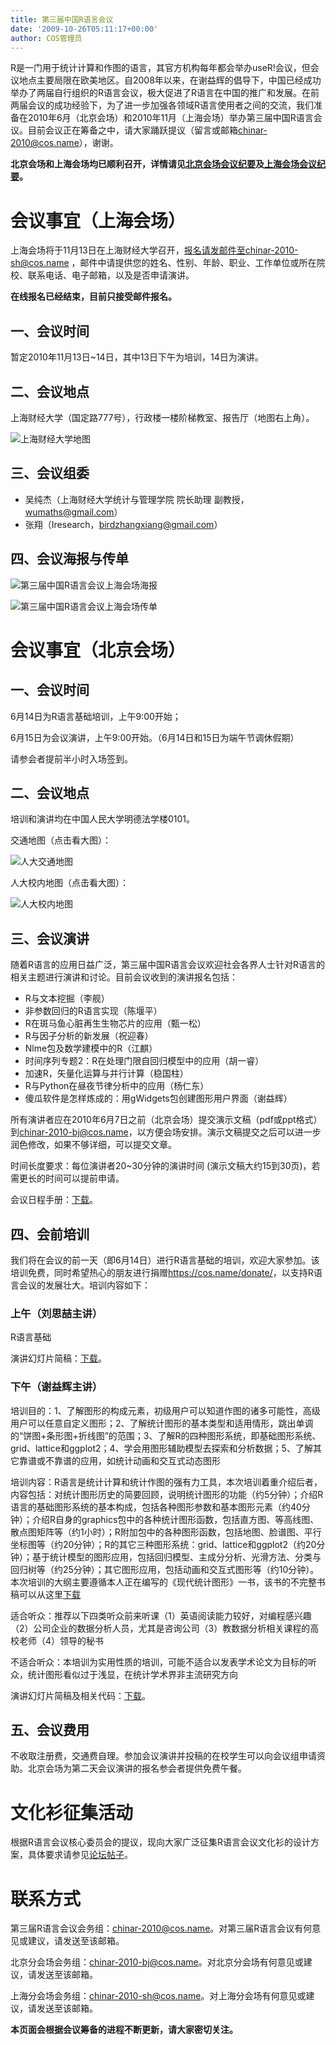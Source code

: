 ```yaml
---
title: 第三届中国R语言会议
date: '2009-10-26T05:11:17+00:00'
author: COS管理员
---
```


R是一门用于统计计算和作图的语言，其官方机构每年都会举办useR!会议，但会议地点主要局限在欧美地区。自2008年以来，在谢益辉的倡导下，中国已经成功举办了两届自行组织的R语言会议，极大促进了R语言在中国的推广和发展。在前两届会议的成功经验下，为了进一步加强各领域R语言使用者之间的交流，我们准备在2010年6月（北京会场）和2010年11月（上海会场）举办第三届中国R语言会议。目前会议正在筹备之中，请大家踊跃提议（留言或邮箱<chinar-2010@cos.name>），谢谢。<!--more-->

**北京会场和上海会场均已顺利召开，详情请见[北京会场会议纪要](/2010/06/3rd-china-r-beijing-summary/)及[上海会场会议纪要](/2010/11/3rd-china-r-shanghai-summary/)。**

# 会议事宜（上海会场）

上海会场将于11月13日在上海财经大学召开，报名请发邮件至chinar-2010-sh@cos.name ，邮件中请提供您的姓名、性别、年龄、职业、工作单位或所在院校、联系电话、电子邮箱，以及是否申请演讲。

**在线报名已经结束，目前只接受邮件报名。**

## 一、会议时间

暂定2010年11月13日~14日，其中13日下午为培训，14日为演讲。

## 二、会议地点

上海财经大学（国定路777号），行政楼一楼阶梯教室、报告厅（地图右上角）。

![上海财经大学地图](https://cos.name/wp-content/uploads/2010/10/SHUFE_map.jpg)

## 三、会议组委

  * 吴纯杰（上海财经大学统计与管理学院 院长助理 副教授，<wumaths@gmail.com>）
  * 张翔（Iresearch，<birdzhangxiang@gmail.com>）

## 四、会议海报与传单

![第三届中国R语言会议上海会场海报](https://cos.name/wp-content/uploads/2010/10/ChinaR-2010-SH-Poster.jpg)

![第三届中国R语言会议上海会场传单](https://cos.name/wp-content/uploads/2010/10/ChinaR-2010-SH-Leaflet.jpg)

# 会议事宜（北京会场）

## 一、会议时间

6月14日为R语言基础培训，上午9:00开始；

6月15日为会议演讲，上午9:00开始。（6月14日和15日为端午节调休假期）

请参会者提前半小时入场签到。

## 二、会议地点

培训和演讲均在中国人民大学明德法学楼0101。

交通地图（点击看大图）：

![人大交通地图](http://i288.photobucket.com/albums/ll181/xieyihui/1st-R-Conference-Beijing-map.png)

人大校内地图（点击看大图）：

![人大校内地图](https://cos.name/wp-content/uploads/2010/06/RUCmap1.jpg)

## 三、会议演讲

随着R语言的应用日益广泛，第三届中国R语言会议欢迎社会各界人士针对R语言的相关主题进行演讲和讨论。目前会议收到的演讲报名包括：

  * R与文本挖掘（李舰）
  * 非参数回归的R语言实现（陈堰平）
  * R在斑马鱼心脏再生生物芯片的应用（甄一松）
  * R与因子分析的新发展（祝迎春）
  * Nlme包及数学建模中的R（江麒）
  * 时间序列专题2：R在处理门限自回归模型中的应用（胡一睿）
  * 加速R，矢量化运算与并行计算（稳国柱）
  * R与Python在昼夜节律分析中的应用（杨仁东）
  * 傻瓜软件是怎样炼成的：用gWidgets包创建图形用户界面（谢益辉）

所有演讲者应在2010年6月7日之前（北京会场）提交演示文稿（pdf或ppt格式）到<chinar-2010-bj@cos.name>，以方便会场安排。演示文稿提交之后可以进一步润色修改，如果不够详细，可以提交文章。

时间长度要求：每位演讲者20~30分钟的演讲时间 (演示文稿大约15到30页)，若需更长的时间可以提前申请。

会议日程手册：[下载](https://cos.name/wp-content/uploads/2010/06/China-R-2010-Manual.pdf)。

## 四、会前培训

我们将在会议的前一天（即6月14日）进行R语言基础的培训，欢迎大家参加。该培训免费，同时希望热心的朋友进行捐赠<https://cos.name/donate/>，以支持R语言会议的发展壮大。培训内容如下：

### 上午（刘思喆主讲）

R语言基础

演讲幻灯片简稿：[下载](https://cos.name/wp-content/uploads/2010/06/China-R-2010-Rintro.pdf)。

### 下午（谢益辉主讲）

培训目的：1、了解图形的构成元素，初级用户可以知道作图的诸多可能性，高级用户可以任意自定义图形；2、了解统计图形的基本类型和适用情形，跳出单调的“饼图+条形图+折线图”的范围；3、了解R的四种图形系统，即基础图形系统、grid、lattice和ggplot2；4、学会用图形辅助模型去探索和分析数据；5、了解其它靠谱或不靠谱的应用，如统计动画和交互式动态图形

培训内容：R语言是统计计算和统计作图的强有力工具，本次培训着重介绍后者，内容包括：对统计图形历史的简要回顾，说明统计图形的功能（约5分钟）；介绍R语言的基础图形系统的基本构成，包括各种图形参数和基本图形元素（约40分钟）；介绍R自身的graphics包中的各种统计图形函数，包括直方图、等高线图、散点图矩阵等（约1小时）；R附加包中的各种图形函数，包括地图、脸谱图、平行坐标图等（约20分钟）；R的其它三种图形系统：grid、lattice和ggplot2（约20分钟）；基于统计模型的图形应用，包括回归模型、主成分分析、光滑方法、分类与回归树等（约25分钟）；其它图形应用，包括动画和交互式图形等（约10分钟）。本次培训的大纲主要遵循本人正在编写的《现代统计图形》一书，该书的不完整书稿可以从这里[下载](https://yihui.name/cn/vitae/)

适合听众：推荐以下四类听众前来听课（1）英语阅读能力较好，对编程感兴趣（2）公司企业的数据分析人员，尤其是咨询公司（3）教数据分析相关课程的高校老师（4）领导的秘书

不适合听众：本培训为实用性质的培训，可能不适合以发表学术论文为目标的听众，统计图形看似过于浅显，在统计学术界非主流研究方向

演讲幻灯片简稿及相关代码：[下载](https://cos.name/wp-content/uploads/2010/06/China-R-2010-Graphics.zip)。

## 五、会议费用

不收取注册费，交通费自理。参加会议演讲并投稿的在校学生可以向会议组申请资助。北京会场为第二天会议演讲的报名参会者提供免费午餐。

# 文化衫征集活动

根据R语言会议核心委员会的提议，现向大家广泛征集R语言会议文化衫的设计方案，具体要求请参见[论坛帖子](https://cos.name/cn/topic/101661)。

# 联系方式

第三届R语言会议会务组：<chinar-2010@cos.name>。对第三届R语言会议有何意见或建议，请发送至该邮箱。

北京分会场会务组：<chinar-2010-bj@cos.name>。对北京分会场有何意见或建议，请发送至该邮箱。

上海分会场会务组：<chinar-2010-sh@cos.name>。对上海分会场有何意见或建议，请发送至该邮箱。

**本页面会根据会议筹备的进程不断更新，请大家密切关注。**
